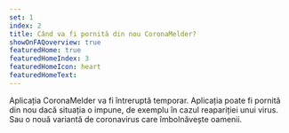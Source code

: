 ```yaml
---
set: 1
index: 2
title: Când va fi pornită din nou CoronaMelder?
showOnFAQoverview: true
featuredHome: true
featuredHomeIndex: 3
featuredHomeIcon: heart
featuredHomeText: 
---
```

Aplicația CoronaMelder va fi întreruptă temporar. Aplicația poate fi pornită din nou dacă situația o impune, de exemplu în cazul reapariției unui virus. Sau o nouă variantă de coronavirus care îmbolnăvește oamenii.
